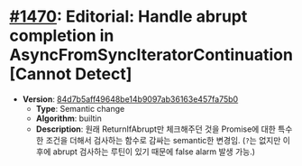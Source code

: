 # [#1470](https://github.com/tc39/ecma262/pull/1470): Editorial: Handle abrupt completion in AsyncFromSyncIteratorContinuation [Cannot Detect]

- **Version**: [84d7b5aff49648be14b9097ab36163e457fa75b0](https://github.com/tc39/ecma262/commits/84d7b5aff49648be14b9097ab36163e457fa75b0)
  - **Type**: Semantic change
  - **Algorithm**: builtin
  - **Description**: 원래 ReturnIfAbrupt만 체크해주던 것을 Promise에 대한 특수한 조건을 더해서 검사하는 함수로 감싸는 semantic한 변경임. (`?`는 없지만 이후에 abrupt 검사하는 루틴이 있기 때문에 false alarm 발생 가능.)

